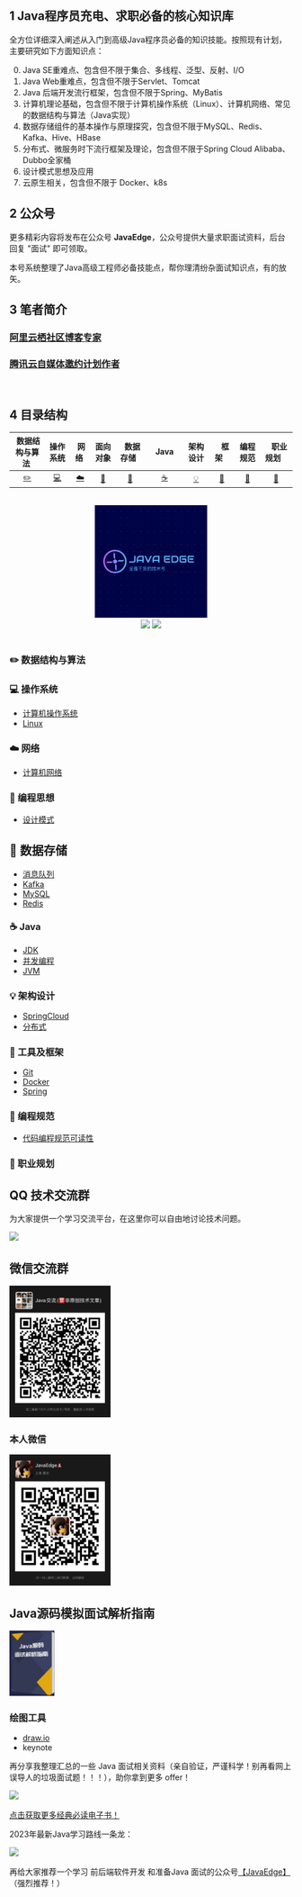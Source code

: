 ## 1 Java程序员充电、求职必备的核心知识库

全方位详细深入阐述从入门到高级Java程序员必备的知识技能。按照现有计划，主要研究如下方面知识点： 

0. Java SE重难点、包含但不限于集合、多线程、泛型、反射、I/O
1. Java Web重难点，包含但不限于Servlet、Tomcat
2. Java 后端开发流行框架，包含但不限于Spring、MyBatis
3. 计算机理论基础，包含但不限于计算机操作系统（Linux）、计算机网络、常见的数据结构与算法（Java实现）
4. 数据存储组件的基本操作与原理探究，包含但不限于MySQL、Redis、Kafka、Hive、HBase
5. 分布式、微服务时下流行框架及理论，包含但不限于Spring Cloud Alibaba、Dubbo全家桶
6. 设计模式思想及应用
7. 云原生相关，包含但不限于 Docker、k8s

## 2 公众号

更多精彩内容将发布在公众号 **JavaEdge**，公众号提供大量求职面试资料，后台回复 "面试" 即可领取。

本号系统整理了Java高级工程师必备技能点，帮你理清纷杂面试知识点，有的放矢。

## 3 笔者简介
### [阿里云栖社区博客专家](https://yq.aliyun.com/users/article?spm=a2c4e.8091938.headeruserinfo.3.65993d6eqaQ0O6)

### [腾讯云自媒体邀约计划作者](https://cloud.tencent.com/developer/user/1752328)
<br>

## 4 目录结构

| &nbsp;数据结构与算法&nbsp; | 操作系统 | &nbsp;网络&nbsp; | 面向对象 | &nbsp;&nbsp;数据存储&nbsp;&nbsp; | &nbsp;&nbsp;&nbsp;Java&nbsp;&nbsp;&nbsp; | 架构设计 | &nbsp;&nbsp;&nbsp;框架&nbsp;&nbsp;&nbsp; | 编程规范 | &nbsp;&nbsp;&nbsp;职业规划&nbsp;&nbsp;&nbsp; |
| :--------: | :---------: | :---------: | :---------: | :---------: | :---------:| :---------: | :-------: | :-------:| :------:|
| [:pencil2:](#pencil2-算法) | [:computer:](#computer-操作系统)|[:cloud:](#cloud-网络) | [:art:](#art-面向对象) |[:floppy_disk:](#floppy_disk-数据存储)|  [:coffee:](#coffee-java)| [:bulb:](#bulb-系统设计)| [:wrench:](#wrench-工具)| [:watermelon:](#watermelon-编码实践)| [:memo:](#memo-后记) |

<br>

<div align="center">
    <img src="assets/LOGO.png" width="200px">
    <br>
    <a href="https://github.com/Wasabi1234/Java-Interview-Tutorial"> <img src="https://img.shields.io/badge/>-read-4ab8a1.svg"></a>  <a href="https://github.com/Wasabi1234"> <img src="https://img.shields.io/badge/_-more-4ab8a1.svg"></a> 
    <br> <br>
</div>

### :pencil2: 数据结构与算法

### :computer: 操作系统

- [计算机操作系统](https://github.com/Wasabi1234/Java-Interview-Tutorial/tree/master/%E6%93%8D%E4%BD%9C%E7%B3%BB%E7%BB%9F)
- [Linux](https://github.com/Wasabi1234/Java-Interview-Tutorial/tree/master/%E6%93%8D%E4%BD%9C%E7%B3%BB%E7%BB%9F/Linux)

### :cloud: 网络 

- [计算机网络](https://sourcegraph.com/github.com/Wasabi1234/Java-Interview-Tutorial/-/tree/%E8%AE%A1%E7%AE%97%E6%9C%BA%E7%BD%91%E7%BB%9C)

### :art: 编程思想

- [设计模式](https://sourcegraph.com/github.com/Wasabi1234/Java-Interview-Tutorial/-/tree/%E8%AE%BE%E8%AE%A1%E6%A8%A1%E5%BC%8F)

## :floppy_disk: 数据存储 

- [消息队列](https://sourcegraph.com/github.com/Wasabi1234/Java-Interview-Tutorial/-/tree/%E6%95%B0%E6%8D%AE%E5%AD%98%E5%82%A8/%E6%B6%88%E6%81%AF%E9%98%9F%E5%88%97)
- [Kafka](https://sourcegraph.com/github.com/Wasabi1234/Java-Interview-Tutorial/-/tree/%E6%95%B0%E6%8D%AE%E5%AD%98%E5%82%A8/Kafka)
- [MySQL](https://sourcegraph.com/github.com/Wasabi1234/Java-Interview-Tutorial/-/tree/%E6%95%B0%E6%8D%AE%E5%AD%98%E5%82%A8/MySQL)
- [Redis](https://sourcegraph.com/github.com/Wasabi1234/Java-Interview-Tutorial/-/tree/%E6%95%B0%E6%8D%AE%E5%AD%98%E5%82%A8/Redis)

### :coffee: Java

- [JDK](https://sourcegraph.com/github.com/Wasabi1234/Java-Interview-Tutorial/-/tree/JDK)
- [并发编程](https://sourcegraph.com/github.com/Wasabi1234/Java-Interview-Tutorial/-/tree/JDK/%E5%B9%B6%E5%8F%91%E7%BC%96%E7%A8%8B)
- [JVM](https://sourcegraph.com/github.com/Wasabi1234/Java-Interview-Tutorial/-/tree/JVM)

### :bulb: 架构设计

- [SpringCloud](https://sourcegraph.com/github.com/Wasabi1234/Java-Interview-Tutorial/-/tree/SpringCloudAlibaba%28new%29)
- [分布式](https://sourcegraph.com/github.com/Wasabi1234/Java-Interview-Tutorial/-/tree/%E5%88%86%E5%B8%83%E5%BC%8F%E7%90%86%E8%AE%BA%E5%9F%BA%E7%A1%80)

### :wrench: 工具及框架

- [Git](https://sourcegraph.com/github.com/Wasabi1234/Java-Interview-Tutorial/-/tree/Git)
- [Docker](https://sourcegraph.com/github.com/Wasabi1234/Java-Interview-Tutorial/-/tree/Docker)
- [Spring](https://github.com/Wasabi1234/JavaEdge-Tutorial/tree/master/Java/Spring)

### :watermelon: 编程规范

- [代码编程规范可读性](https://sourcegraph.com/github.com/Wasabi1234/Java-Interview-Tutorial/-/tree/%E7%BC%96%E7%A8%8B%E8%A7%84%E8%8C%83)

### :memo: 职业规划

## QQ 技术交流群

为大家提供一个学习交流平台，在这里你可以自由地讨论技术问题。

<img src="assets/QQ 群.JPG" width="180px">

## 微信交流群
<img src="assets/微信群.jpeg" width="180px">

### 本人微信
<img src="assets/个人微信.jpeg" width="180px">

## Java源码模拟面试解析指南

<a href="https://www.nowcoder.com/tutorial/10029/index">
    <img src="assets/牛客专刊.png" width="80px"></a>


### 绘图工具

- [draw.io](https://www.draw.io/)
- keynote

再分享我整理汇总的一些 Java 面试相关资料（亲自验证，严谨科学！别再看网上误导人的垃圾面试题！！！），助你拿到更多 offer！

![](https://img-blog.csdnimg.cn/35dcdea77d6d4845a18ef4780309a2a6.png)

[点击获取更多经典必读电子书！](https://mp.weixin.qq.com/s?__biz=MzUzNTY5MzA3MQ==&mid=2247497273&idx=1&sn=b0f1e2e03cd7de3ce5d93cc8793d6d88&chksm=fa832459cdf4ad4fb046c0beb7e87ecea48f338278846679ef65238af45f0a135720e7061002&token=766333302&lang=zh_CN#rd)

2023年最新Java学习路线一条龙：

[![](https://img-blog.csdnimg.cn/0fe00585e984406fbd9c22cedbf4b239.png)](https://www.nowcoder.com/discuss/353159357007339520?sourceSSR=users)


再给大家推荐一个学习 前后端软件开发 和准备Java 面试的公众号[【JavaEdge】](https://mp.weixin.qq.com/s?__biz=MzUzNTY5MzA3MQ==&mid=2247498257&idx=1&sn=b09d88691f9bfd715e000b69ef61227e&chksm=fa832871cdf4a1675d4491727399088ca488fa13e0a3cdf2ece3012265e5a3ef273dff540879&token=766333302&lang=zh_CN#rd)（强烈推荐！）

